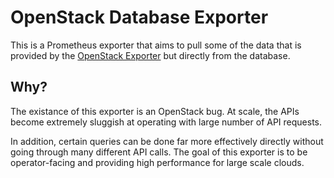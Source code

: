 # OpenStack Database Exporter

This is a Prometheus exporter that aims to pull some of the data that is
provided by the [OpenStack Exporter](https://github.com/openstack-exporter/openstack-exporter)
but directly from the database.

## Why?

The existance of this exporter is an OpenStack bug.  At scale, the APIs
become extremely sluggish at operating with large number of API requests.

In addition, certain queries can be done far more effectively directly
without going through many different API calls.  The goal of this exporter
is to be operator-facing and providing high performance for large scale
clouds.
